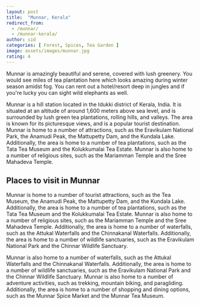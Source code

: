 ```yaml
---
layout: post
title:  "Munnar, Kerala"
redirect_from:
  - /munnar/
  - /munnar-kerala/
author: sid
categories: [ Forest, Spices, Tea Garden ]
image: assets/images/munnar.jpg
rating: 4
---
```

Munnar is amazingly beautiful and serene, covered with lush greenery. You would see miles of tea plantation here which looks amazing during winter season amidst fog. You can rent out a hotel/resort deep in jungles and if you're lucky you can sight wild elephants as well.

Munnar is a hill station located in the Idukki district of Kerala, India. It is situated at an altitude of around 1,600 meters above sea level, and is surrounded by lush green tea plantations, rolling hills, and valleys. The area is known for its picturesque views, and is a popular tourist destination. Munnar is home to a number of attractions, such as the Eravikulam National Park, the Anamudi Peak, the Mattupetty Dam, and the Kundala Lake. Additionally, the area is home to a number of tea plantations, such as the Tata Tea Museum and the Kolukkumalai Tea Estate. Munnar is also home to a number of religious sites, such as the Mariamman Temple and the Sree Mahadeva Temple.

<h2>Places to visit in Munnar</h2>

Munnar is home to a number of tourist attractions, such as the Tea Museum, the Anamudi Peak, the Mattupetty Dam, and the Kundala Lake. Additionally, the area is home to a number of tea plantations, such as the Tata Tea Museum and the Kolukkumalai Tea Estate. Munnar is also home to a number of religious sites, such as the Mariamman Temple and the Sree Mahadeva Temple. Additionally, the area is home to a number of waterfalls, such as the Attukal Waterfalls and the Chinnakanal Waterfalls. Additionally, the area is home to a number of wildlife sanctuaries, such as the Eravikulam National Park and the Chinnar Wildlife Sanctuary.

Munnar is also home to a number of waterfalls, such as the Attukal Waterfalls and the Chinnakanal Waterfalls. Additionally, the area is home to a number of wildlife sanctuaries, such as the Eravikulam National Park and the Chinnar Wildlife Sanctuary. Munnar is also home to a number of adventure activities, such as trekking, mountain biking, and paragliding. Additionally, the area is home to a number of shopping and dining options, such as the Munnar Spice Market and the Munnar Tea Museum.


<div class="pa-carousel-widget" style="width:100%; height:480px; display:none;"
  data-link="https://traveltriangle.com/blog/things-to-do-in-munnar/"
  data-title="Munnar Public"
  data-description="Lush green and tea plantations in Munnar"
  data-delay="3">
  <object data="https://lh3.googleusercontent.com/laaWVunYYqzS1kK77gIPK8aUkU8b1gR5dof99dZDFMzCZsXaY7fmE8usHPpUrgSIPz3_z_gO3-e3aZwYyEnblzvEXHb6txxyPVSVudTF3_pY8s9I6et5c6hN0z_Le6k2caUe49EF9CQ=w1280-h720"></object>
  <object data="https://lh3.googleusercontent.com/h_jFazA1o43VVvYDnQf7OKgAejwZvfsEcuJESuq_ZRjUx4h-mkAcdjHGYPPYTA_fV12JQbVKPc4yL4cm5aWtJwj1MgapKunjo2jw6WE5hjcdXXMicIegF3RLa6ms9moIhfKvwJWjW8Q=w1280-h720"></object>
  <object data="https://lh3.googleusercontent.com/OWuKXjKKoN5FfOlUYiHUu3H93YlSVw-jBbiRdLQqfP3xw0uvjATi1o5_EO-7v0AtN0im8qgNQk3A_LvasE-lujYraTWxckzGkR9Noa6C7JidqRbBs_paDTbmVkpjDu0U6qcj0j4N9XA=w1280-h720"></object>
  <object data="https://lh3.googleusercontent.com/AGtj29OTMn5WoVwpiltmK0O4vUWzNEb4jxHaMV2CIep6Ch_gEkoCrXuGVDIXi9K286ZzvJLsXsqc-CHFkzTql-hUI6MdYs6oFgcLhbKVbA16v6WAzvAjJ0oZSwXDPjqdWCjtF74CASY=w1280-h720"></object>
  <object data="https://lh3.googleusercontent.com/E3ZrBpteNQsqh9M8TRWcH7GPqv4d1LOwLGI9w50cScfgPy0nBsUPX-23epXDChcje9MMcVvK0oRjbEN9S40XH66HkH-HTS38zygM2URAgv6yO42DQFKstWiKxHO-PgaMAH-5CFoadtg=w1280-h720"></object>
  <object data="https://lh3.googleusercontent.com/1CqQTHmf5oIDwJTIU0btca6A6Ug0xRUWYbLvTC-uYUUcNnWSBe8dbGGRLc4jdmoCMjdqZZqsUASHhex_KYcadaM9SPzxHYz6ZqwAPzZsQ-M6qkhMoxCKIO4rHZV0jyhdOjdSzSjcM14=w1280-h720"></object>
  <object data="https://lh3.googleusercontent.com/z49f9HYrscFGpXQGRmWDIJJEWfY0QFYSHzcbuKxbhlrWZxLNb-p7I20hcvyYtG3hb7KlRBTFIcYEUJ9FY-Yi-S6tp6ncYOmhxb8L4oooHA4k31UpZEPimH9RJ13j55mPVgQ_0uzrPvM=w1280-h720"></object>
  <object data="https://lh3.googleusercontent.com/ak3LkYFs9RV8lIL-IVJT-pM08HceQ6tH4RILsRtyLRh9MINGokBfAaDNjU5HSXPp43VAi2HcZNnJe4ITXc8yDseX5Y6MRke2PGGSET1aCGRKJMmDDqgUvc_LGvStZwy20N9qYM5h9jE=w1280-h720"></object>
  <object data="https://lh3.googleusercontent.com/vX1-rNKo6qzqvKgGm63MuFV97IJhmKQ6q5LX8Fz8SV8KEKXRTzLkHyL3LXeCuAizRBhDLAIhsVjmYEMSOl8Ng0uTclWUl-jX7uxG-N2nQTF6sl2uPwlaM4G53aAZv6l2ifibV4JeXM8=w1280-h720"></object>
  <object data="https://lh3.googleusercontent.com/-XpIsFOHI2-gKgYr6Fc6oFBM8fUmOTXMACl-NhvNethh42--Bn9ywogJNUt_H4wGg6MD0v6PxsBWxHKDltuxWzcQwGIfPGbgNQ-A10hchJj-IJS7atEQBaOtMSPsenq70osH95cX6Ec=w1280-h720"></object>
  <object data="https://lh3.googleusercontent.com/Hgh-dq6rn07yduiPADiclTl1lr5wZ6KwE-YLqrl7QoOCEOsvBEDaHhFJODyqpN3aUU88kMM2cNNrBIUlbgXMd_xBXjzeS-DmM1eyMnXANhKzzoCgKpfMZAtEQczV-8UHTYHmQt2YpHc=w1280-h720"></object>
  <object data="https://lh3.googleusercontent.com/5u85cgcZ3y1xc9KiwAwybYIcsnz-YR2d-96037gQV1iF_-iSdWFcs2TrJROnMSb70ij58Kte2oJoG8wdPTad-BBGbjevRlaLH4CAkkbZxwGdU3LPZXds5oWjdB4gtesPizvz-Zvp1rQ=w1280-h720"></object>
  <object data="https://lh3.googleusercontent.com/ttlQ3Lomc3c8qfZcfpLxH_5-Umu5e9ahqSGBrAvNjV42zmI1Ery0LP0gYFhJuUdR7gOGGlcDzi514x5PXmUcmaXiPTd5ZtqEqZd3jU9M5mmoRyba4RuQITBO5s6uFl7Po2JXuxXBrRg=w1280-h720"></object>
  <object data="https://lh3.googleusercontent.com/sJ0BbOSqB53UGVMudrKPziiFhOBw7s1K_o-K0uJLBWI6xAjR1Y2tytKki34fTBVUbSrWNP5KsFzwK33E4Ochfo1Vs-oRr-sXOiWwk68K46ix_oHbh5-gmX58X6pEQlnBKpbawh6Ty9M=w1280-h720"></object>
  <object data="https://lh3.googleusercontent.com/m0VjGaJJIY-R95D-0cZG-vEMy2emB9jsQCywxPNA0By7xnFFQa-m4hT1eAU3fg5Z0mHM9_rSqvhFRrNRDTNBUpbzkudyfZRdXa556O-VWtnK4e3Fg8E86LyjQZLlknfuocxQ9kMEUi4=w1280-h720"></object>
  <object data="https://lh3.googleusercontent.com/l-XzDyH6bz87T2CZv51vu4Nq0KsSsTw8poZcRD9qApE49ih4nwX8bA4FqiGpBPgs10Qxp855yceirDYW5RY-b8dAlnsio0vQrgjirASQcnAY6P1PUrKNgeAiM4ELCc8p6LvY0Tc94ms=w1280-h720"></object>
  <object data="https://lh3.googleusercontent.com/erDKgdz-PGtCd1tfTvXiJKAJArjfJUCMlxPKv0XleG_ExhM6p1SxsT4haZ9GMHtTcyO1M7y9xwtGm9FNqK2GF_ugu6ljSI7ytIT0o7MiKlBzLJTNuC5bQVEY-_ccrJ7a5-3UVHGJyQM=w1280-h720"></object>
  <object data="https://lh3.googleusercontent.com/7AFjHqi9KPnszw7vHd-UHac6tomJR5JwyI9mtTmf1e78C4McwdsT4OvVxfSKVLt8fTzwBeoXpjhu2aq_ljddWk7yCsbZ_XUaEy194hJ7fNqGpXEzUOtuUrJGPOR3_sDF_DCgE3qwRfE=w1280-h720"></object>
  <object data="https://lh3.googleusercontent.com/mte04nTLd447alc9uhUwU_-2mPiEb8-gxD2ZMLQqnlgtXRuCBJL9JvUWL1X8kZIE8VxRSHL1wM-1n7f3gthPMGjkWwDYc3pZUeG2zMEkebNjCed48dRk-gYh30RBlXeHWAK_ngcfqq4=w1280-h720"></object>
  <object data="https://lh3.googleusercontent.com/-3g3atJa7dHsiU9Uaz-xBVaV5q8EblkXYlt4zj2dizO_hit9RwkXqtrMSzu4L_lsM9chx9YdcqOpUNt49GQx5SKebCDrUcCLd_gnKqqSztVjZuFZoceuvvnpc17PEKz2_7aXAJX4-iA=w1280-h720"></object>
  <object data="https://lh3.googleusercontent.com/d1a3qt0UxUAiyJQ9oXsOnrX6h-tBhSTh5MB2mRFb1vASM2O-SQP_jOyJUS3vB_ISjVLocSNFaIOJ1DlYf--3RArTF7Tp0jvs63Ylk6vCsRn8MaIg3U4NoOycf4_t8TUPyktyPQXhISU=w1280-h720"></object>
  <object data="https://lh3.googleusercontent.com/6jayaCOzEeaP87LkLMxW-Et93bitkGs57XfBOUekAK68xDYgu8__cjYVQiWH5QCAngEzj5Ft5sFLVvmewTC6INWAYRpbUTmIylX76YpIUaKIhjhWn8Md9qnkYv8JEDhqt7bP9kLbGVw=w1280-h720"></object>
  <object data="https://lh3.googleusercontent.com/dWAw0gW28S6uoIMBS1L5AY3jHtqwLoa8HzQ51c8DDasDE-38gSlE1_bLtMweTjYuXYXWxxNaPndDnwCGP2MVcVJV4qDhxzt4NDPVKXOKte2Gl6J3EBJTLWKmcorVkUKlqmATRLto1xc=w1280-h720"></object>
  <object data="https://lh3.googleusercontent.com/DRIwK7533y78xVq02ieKHRHbP30Y8mzmwU6FGGEYG6uHk5cOBSUirsJFjY5PrGVa787PvPh5GzR_cq-EXkiWl9yJHrwZEflanHHMYJorz-BgIiQKXMU7Ekyj7rIvXotQygax5-iVefI=w1280-h720"></object>
  <object data="https://lh3.googleusercontent.com/V1G-3rD2gXV6GIOgPu-PZnqfDtKm1fURkHcW5RdMOBW0cpSH8DiUtFefGM70SbXlPZxmkfee731Gl-SyOEJw0SehfO3pmxbs0KMmurFGb-zrXY9To5HUxVvdCaZ_q9X0PNRCNw9NDT0=w1280-h720"></object>
  <object data="https://lh3.googleusercontent.com/HagpvwUjSvm8GdcQvklZmn3bNaSHQe8_RYmsfar3g6ovMBdd2UOcJwnGNkV4CSBcirHL-vSvdAXkzWptT2MtDf7549shGoctlSxybsx2JkyCQ2QdK5AZv3Dhv-HeANrmdE-sbRCGJBY=w1280-h720"></object>
  <object data="https://lh3.googleusercontent.com/fSEarYIU_G0REryfyV3Zk4FkGvnj98BZhT-n-rJOIymPWkOxXXlKkpy91H4Jc3p4HS1XAJdx-BZDmtvL5lhbBqm1BmXBEN3X7-cSLoB3J6yUthIy5eJcPOpgF_3O-kGLOehzLUcoOcQ=w1280-h720"></object>
</div>
